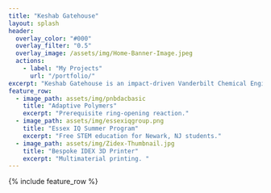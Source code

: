 ```yaml
---
title: "Keshab Gatehouse"
layout: splash
header:
  overlay_color: "#000"
  overlay_filter: "0.5"
  overlay_image: /assets/img/Home-Banner-Image.jpeg
  actions:
    - label: "My Projects"
      url: "/portfolio/"
excerpt: "Keshab Gatehouse is an impact-driven Vanderbilt Chemical Engineering & Climate Studies double major with a passion for sustainability. His specific interest is the intersection of technical knowledge and business skills in renewable energy."
feature_row:
  - image_path: assets/img/pnbdacbasic
    title: "Adaptive Polymers"
    excerpt: "Prerequisite ring-opening reaction."
  - image_path: assets/img/essexiqgroup.png
    title: "Essex IQ Summer Program"
    excerpt: "Free STEM education for Newark, NJ students."
  - image_path: assets/img/Zidex-Thumbnail.jpg
    title: "Bespoke IDEX 3D Printer"
    excerpt: "Multimaterial printing. "
---
```


{% include feature_row %}

